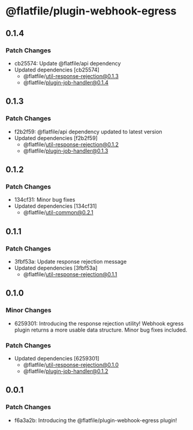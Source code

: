 # @flatfile/plugin-webhook-egress

## 0.1.4

### Patch Changes

- cb25574: Update @flatfile/api dependency
- Updated dependencies [cb25574]
  - @flatfile/util-response-rejection@0.1.3
  - @flatfile/plugin-job-handler@0.1.4

## 0.1.3

### Patch Changes

- f2b2f59: @flatfile/api dependency updated to latest version
- Updated dependencies [f2b2f59]
  - @flatfile/util-response-rejection@0.1.2
  - @flatfile/plugin-job-handler@0.1.3

## 0.1.2

### Patch Changes

- 134cf31: Minor bug fixes
- Updated dependencies [134cf31]
  - @flatfile/util-common@0.2.1

## 0.1.1

### Patch Changes

- 3fbf53a: Update response rejection message
- Updated dependencies [3fbf53a]
  - @flatfile/util-response-rejection@0.1.1

## 0.1.0

### Minor Changes

- 6259301: Introducing the response rejection utility! Webhook egress plugin returns a more usable data structure. Minor bug fixes included.

### Patch Changes

- Updated dependencies [6259301]
  - @flatfile/util-response-rejection@0.1.0
  - @flatfile/plugin-job-handler@0.1.2

## 0.0.1

### Patch Changes

- f6a3a2b: Introducing the @flatfile/plugin-webhook-egress plugin!
